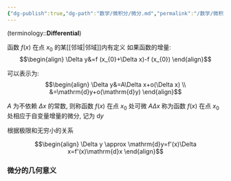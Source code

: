 ```yaml
---
{"dg-publish":true,"dg-path":"数学/微积分/微分.md","permalink":"/数学/微积分/微分/","dgPassFrontmatter":true,"noteIcon":"","created":"2024-05-21T15:20:28.212+08:00","updated":"2024-09-11T18:56:30.878+08:00"}
---
```


(terminology::**Differential**)

函数 $f(x)$ 在点 $x_{0}$ 的某[[邻域\|邻域]]内有定义
如果函数的增量:
$$\begin{align}
\Delta y&=f (x_{0}+\Delta x)-f (x_{0})
\end{align}$$

可以表示为:
$$\begin{align}
\Delta y&=A\Delta x+o(\Delta x) \\
&=\mathrm{d}y+o(\mathrm{d}y)
\end{align}$$

$A$ 为不依赖 $\Delta x$ 的常数, 则称函数 $f(x)$ 在点 $x_{0}$ 处可微
$A\Delta x$ 称为函数 $f(x)$ 在点 $x_{0}$ 处相应于自变量增量的微分, 记为 $\mathrm{d}y$

根据极限和无穷小的关系

$$\begin{align}
\Delta y \approx \mathrm{d}y=f'(x)\Delta x=f'(x)\mathrm{d}x
\end{align}$$
### 微分的几何意义




